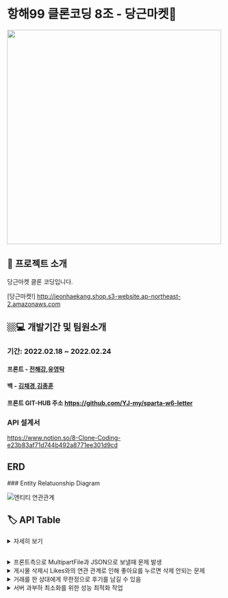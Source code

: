 # 항해99 클론코딩 8조 - 당근마켓📮

<img src="https://user-images.githubusercontent.com/97422693/155444394-feb226b9-fdd8-4575-afaa-b179e190abc1.PNG" width="500px">



 
 ## 🤷 프로젝트 소개 
 <p> 당근마켓 클론 코딩입니다. </p>
 <p> </p>
 <p> </p>
 <p> </p>
  
[당근마켓!] http://jeonhaekang.shop.s3-website.ap-northeast-2.amazonaws.com
</br>


 ## 🏼‍💻 개발기간 및 팀원소개
 ### 기간: 2022.02.18 ~ 2022.02.24   
 <p> </p>
 <p> </p>
 <p> </p>
 

#### 프론트 - [전해강](https://github.com/YJ-my),[유영탁](https://github.com/YJ-my)
#### 백 - [김채경](https://github.com/howCanIFind),[김종훈](https://github.com/kjhbbjoker)

#### 프론트 GIT-HUB 주소 https://github.com/YJ-my/sparta-w6-letter


### API 설계서
https://www.notion.so/8-Clone-Coding-e23b83af71d744b492a8771ee301d9cd




## ERD

 <p> </p>
 <p> </p>
 <p> </p>
### Entity Relatuonship Diagram

![엔티티 연관관계](https://user-images.githubusercontent.com/97422693/155443917-e63eed67-005d-44ce-91ce-b55b86913f6a.PNG)



## 🏷 API Table
<details>
 <summary>자세히 보기</summary>
 <div markdown="1">


<p align="center"float="left">
  <img src="https://user-images.githubusercontent.com/97422693/155446071-e26104d9-31df-4fe4-bfbb-5fcc41d289bd.PNG" width="600" />
  <img src="![api설계2](https://user-images.githubusercontent.com/97422693/155446093-e2481c41-2e07-4052-b8d3-da585ac9e829.PNG)" width="600" /> 
  <img src="![api설계3](https://user-images.githubusercontent.com/97422693/155446111-d6cffd5f-4625-4593-aeaa-c0a3b3dcde43.PNG)" width="600" />
</p>

 
</details>


## 

 <p> </p>
 <p> </p>
 <p> </p>


<details>
<summary>프론트측으로 MultipartFile과 JSON으로 보낼때 문제 발생 </summary>
<div markdown="1">

```java
@PostMapping("/post")
    public ResponseEntity<String> writePost(@RequestPart("file") MultipartFile multipartFile, @RequestPart("post") PostsRequestDto requestDto,
                                            @AuthenticationPrincipal UserDetailsImpl userDetails) throws IOException {
        System.out.println(requestDto.getContent());

        // String image = s3Uploader.upload(multipartFile, "postImage");
        String image = s3Uploader.upload(multipartFile,"postImage");
        requestDto.setImage(image);
        postService.writePost(requestDto, userDetails.getUser());
        return ResponseEntity.ok()
                .body("작성되었습니다 true");
    }
```
@RequestPart로 둘다 multipart/form-data 형태로 전송하는 것으로 해결

</div>
</details>







<details>
<summary>게시물 삭제시 Likes와의 연관 관계로 인해 좋아요를 누르면 삭제 안되는 문제</summary>
<div markdown="1">


```java
 @JsonIgnore
    @OneToMany(cascade = CascadeType.REMOVE, mappedBy = "post")
    private List<Likes> LikesList  = new ArrayList<>();
```
cascade = CascadeType.REMOVE 를 이용하여 해결 

</div>
</details>




<details>
<summary>거래를 한 상대에게 무한정으로 후기를 남길 수 있음</summary>
<div markdown="1">

```java
public RatedDto addRate(RateDto rateDto){ //유저 평가하기

        RatedDto ratedDto = new RatedDto();
        Post post = postRepository.findById(rateDto.getPostId()).get();
        post.setRated(true);


        int rate1 = rateDto.getRate();
        User user = userRepository.findById(rateDto.getId()).get();  //평가 점수 더하는 로직
        int currentRate = user.getRate();
        user.setRate(currentRate + rate1);
        User user2 = userRepository.save(user);


        rateDto.setRate(user2.getRate());
        ratedDto.setRated(true);
        return ratedDto;
    }
```
프론트측에 유저의 아이디만 받고 평점을 남기는 식으로 하였는데 이번에 post아이디도 함께 받아서 포스트에 boolean rated = false;//평가여부 항목을 추가하여 post 아이디를 받아서
  해당 게시물을 찾고 true로 바꿔서 거래를 한 게시물을 알려주었습니다.

</div>
</details>
    
    
    
<details>
<summary>서버 과부하 최소화를 위한 성능 최적화 작업</summary>
<div markdown="1">




..........

</div>
</details>
